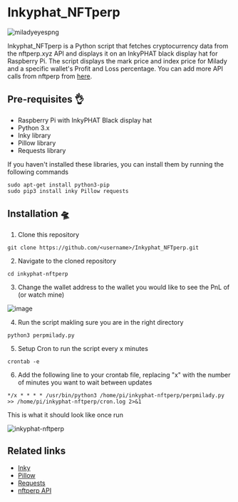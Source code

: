 # Inkyphat_NFTperp

![miladyeyespng](https://user-images.githubusercontent.com/132207345/235407693-9b1fa04c-4c45-4d5e-9f5b-19203c51fdcb.png)

Inkyphat_NFTperp is a Python script that fetches cryptocurrency data from the nftperp.xyz API and displays it on an InkyPHAT black display hat for Raspberry Pi. The script displays the mark price and index price for Milady and a specific wallet's Profit and Loss percentage. You can add more API calls from nftperp from [here](https://nftperp.readme.io/reference/mark-price).


## Pre-requisites 👌

- Raspberry Pi with InkyPHAT Black display hat
- Python 3.x
- Inky library
- Pillow library
- Requests library

If you haven't installed these libraries, you can install them by running the following commands

```
sudo apt-get install python3-pip
sudo pip3 install inky Pillow requests
```

## Installation 🛸

1. Clone this repository

```
git clone https://github.com/<username>/Inkyphat_NFTperp.git
```

2. Navigate to the cloned repository

```
cd inkyphat-nftperp
```

3. Change the wallet address to the wallet you would like to see the PnL of (or watch mine)

![image](https://user-images.githubusercontent.com/132207345/235553130-11b43125-7141-4b74-a278-89c0fb0785a7.png)

4. Run the script makling sure you are in the right directory

```
python3 perpmilady.py
```

5. Setup Cron to run the script every x minutes

```
crontab -e
```

6. Add the following line to your crontab file, replacing "x" with the number of minutes you want to wait between updates

```
*/x * * * * /usr/bin/python3 /home/pi/inkyphat-nftperp/perpmilady.py >> /home/pi/inkyphat-nftperp/cron.log 2>&1
```


This is what it should look like once run

![inkyphat-nftperp](https://user-images.githubusercontent.com/132207345/235453339-c0715fca-eee4-4ae8-a766-86c77977cd90.jpg)

## Related links

- [Inky](https://github.com/pimoroni/inky)
- [Pillow](https://github.com/python-pillow/Pillow)
- [Requests](https://github.com/psf/requests)
- [nftperp API](https://nftperp.readme.io/reference/mark-price)
